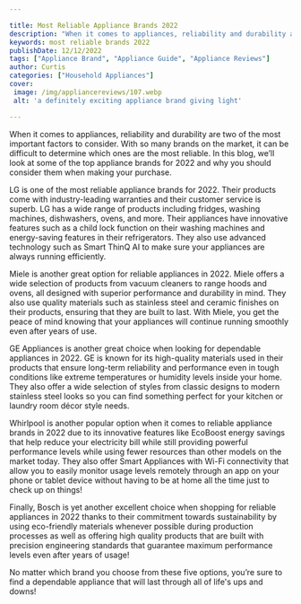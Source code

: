 ```yaml
---

title: Most Reliable Appliance Brands 2022
description: "When it comes to appliances, reliability and durability are two of the most important factors to consider. With so many brands on ...learn more about it now"
keywords: most reliable brands 2022
publishDate: 12/12/2022
tags: ["Appliance Brand", "Appliance Guide", "Appliance Reviews"]
author: Curtis
categories: ["Household Appliances"]
cover: 
 image: /img/appliancereviews/107.webp
 alt: 'a definitely exciting appliance brand giving light'

---
```


When it comes to appliances, reliability and durability are two of the most important factors to consider. With so many brands on the market, it can be difficult to determine which ones are the most reliable. In this blog, we’ll look at some of the top appliance brands for 2022 and why you should consider them when making your purchase.

LG is one of the most reliable appliance brands for 2022. Their products come with industry-leading warranties and their customer service is superb. LG has a wide range of products including fridges, washing machines, dishwashers, ovens, and more. Their appliances have innovative features such as a child lock function on their washing machines and energy-saving features in their refrigerators. They also use advanced technology such as Smart ThinQ AI to make sure your appliances are always running efficiently. 

Miele is another great option for reliable appliances in 2022. Miele offers a wide selection of products from vacuum cleaners to range hoods and ovens, all designed with superior performance and durability in mind. They also use quality materials such as stainless steel and ceramic finishes on their products, ensuring that they are built to last. With Miele, you get the peace of mind knowing that your appliances will continue running smoothly even after years of use. 

GE Appliances is another great choice when looking for dependable appliances in 2022. GE is known for its high-quality materials used in their products that ensure long-term reliability and performance even in tough conditions like extreme temperatures or humidity levels inside your home. They also offer a wide selection of styles from classic designs to modern stainless steel looks so you can find something perfect for your kitchen or laundry room décor style needs. 

Whirlpool is another popular option when it comes to reliable appliance brands in 2022 due to its innovative features like EcoBoost energy savings that help reduce your electricity bill while still providing powerful performance levels while using fewer resources than other models on the market today. They also offer Smart Appliances with Wi-Fi connectivity that allow you to easily monitor usage levels remotely through an app on your phone or tablet device without having to be at home all the time just to check up on things! 

Finally, Bosch is yet another excellent choice when shopping for reliable appliances in 2022 thanks to their commitment towards sustainability by using eco-friendly materials whenever possible during production processes as well as offering high quality products that are built with precision engineering standards that guarantee maximum performance levels even after years of usage! 

 No matter which brand you choose from these five options, you’re sure to find a dependable appliance that will last through all of life's ups and downs!
